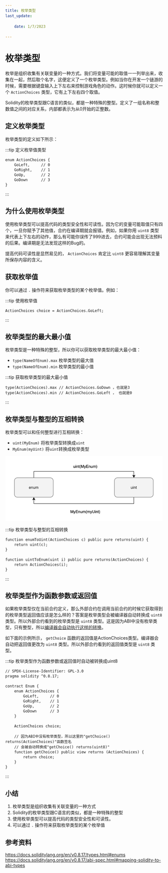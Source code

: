 ```yaml
---
title: 枚举类型
last_update:

    date: 1/7/2023

---
```


# 枚举类型

枚举是组织收集有关联变量的一种方式。我们将变量可能的取值一一列举出来，收集在一起，然后取个名字，这便定义了一个枚举类型。例如当你在开发一个链游的时候，需要根据键盘输入上下左右来控制游戏角色的动作。这时候你就可以定义一个 `ActionChoices` 类型，它有上下左右四个取值。

Solidity的枚举类型跟C语言的类似，都是一种特殊的整型。定义了一组名称和整数值之间的对应关系，内部都表示为从0开始的正整数。

## 定义枚举类型

枚举类型的定义如下所示：

:::tip 定义枚举值类型 

```solidity
enum ActionChoices { 
    GoLeft,     // 0
    GoRight,    // 1
    GoUp,       // 2
    GoDown      // 3
}
```

:::

## 为什么使用枚举类型

使用枚举类型可以提高代码的类型安全性和可读性。因为它的变量可能取值只有四个，一旦你赋予了其他值，合约在编译期就会报错。例如，如果你用 `uint8` 类型来代表上下左右的动作，那么有可能你误传了999进去，合约可能会出现无法预料的后果。编译期是无法发现这样的Bug的。

提高代码可读性是显然易见的， `ActionChoices` 肯定比 `uint8` 更容易理解其变量所保存内容的含义。

## 获取枚举值

你可以通过 `.` 操作符来获取枚举类型的某个枚举值。例如：

:::tip 使用枚举值

```solidity
ActionChoices choice = ActionChoices.GoLeft;
```

:::

## 枚举类型的最大最小值

枚举类型是一种特殊的整型，所以你可以获取枚举类型的最大最小值：

* `type(NameOfEnum).max` 枚举类型的最大值
* `type(NameOfEnum).min` 枚举类型的最小值

:::tip 获取枚举类型的最大最小值

```solidity
type(ActionChoices).max // ActionChoices.GoDown ，也就是3
type(ActionChoices).min // ActionChoices.GoLeft ， 也就是0
```

:::

## 枚举类型与整型的互相转换

枚举类型可以和任何整型进行互相转换：

* `uint(MyEnum)` 将枚举类型转换成`uint`
* `MyEnum(myUint)` 将`uint`转换成枚举类型

![Untitled](assets/enum/Untitled.png)

:::tip 枚举类型与整型的互相转换

```solidity
function enumToUint(ActionChoices c) public pure returns(uint) {
    return uint(c);
}

function uintToEnum(uint i) public pure returns(ActionChoices) {
    return ActionChoices(i);
}
```

:::

## 枚举类型作为函数参数或返回值

如果枚举类型仅在当前合约定义，那么外部合约在调用当前合约的时候它获取得到的枚举类型返回值应该是怎么样的？答案是枚举类型会被编译器自动转换成 `uint8` 类型。所以外部合约看到的枚举类型是 `uint8` 类型。这是因为ABI中没有枚举类型，只有整型，所以[编译器会自动执行这样的转换](https://docs.soliditylang.org/en/v0.8.17/abi-spec.html#mapping-solidity-to-abi-types)。

如下面的示例所示， `getChoice` 函数的返回值是ActionChoices类型。编译器会自动把返回值更改为 `uint8` 类型。所以外部合约看到的返回值类型是 `uint8` 类型。

:::tip 枚举类型作为函数参数或返回值时自动被转换成uint8

```solidity
// SPDX-License-Identifier: GPL-3.0
pragma solidity ^0.8.17;

contract Enum {
    enum ActionChoices { 
        GoLeft,     // 0
        GoRight,    // 1
        GoUp,       // 2
        GoDown      // 3
    }

    ActionChoices choice;

    // 因为ABI中没有枚举类型，所以这里的"getChoice() returns(ActionChoices)"函数签名
    // 会被自动转换成"getChoice() returns(uint8)"
    function getChoice() public view returns (ActionChoices) {
        return choice;
    }
}
```

:::

## 小结

1. 枚举类型是组织收集有关联变量的一种方式
2. Solidity的枚举类型跟C语言的类似，都是一种特殊的整型
3. 使用枚举类型可以提高代码的类型安全性和可读性。
4. 可以通过 `.` 操作符来获取枚举类型的某个枚举值

## 参考资料

https://docs.soliditylang.org/en/v0.8.17/types.html#enums
https://docs.soliditylang.org/en/v0.8.17/abi-spec.html#mapping-solidity-to-abi-types
